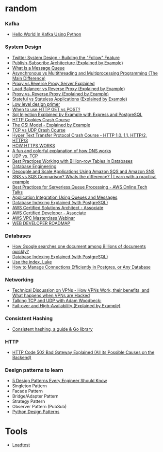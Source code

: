 # random

### Kafka
  - [Hello World In Kafka Using Python](https://timber.io/blog/hello-world-in-kafka-using-python/)
 

### System Design
  - [Twitter System Design - Building the "Follow" Feature](https://www.youtube.com/watch?v=gfq-LG9ZJQA)
  - [Publish-Subscribe Architecture (Explained by Example)](https://www.youtube.com/watch?v=O1PgqUqZKTA)
  - [What is a Message Queue](https://www.youtube.com/watch?v=W4_aGb_MOls)
  - [Asynchronous vs Multithreading and Multiprocessing Programming (The Main Difference)](https://www.youtube.com/watch?v=0vFgKr5bjWI)
  - [Proxy vs Reverse Proxy Server Explained](https://www.youtube.com/watch?v=SqqrOspasag)
  - [Load Balancer vs Reverse Proxy (Explained by Example)](https://www.youtube.com/watch?v=S8J2fkN2FeI)
  - [Proxy vs. Reverse Proxy (Explained by Example)](https://www.youtube.com/watch?v=ozhe__GdWC8)
  - [Stateful vs Stateless Applications (Explained by Example)](https://www.youtube.com/watch?v=nFPzI_Qg3FU)
  - [Low level design primer](https://github.com/prasadgujar/low-level-design-primer)
  - [When to use HTTP GET vs POST?](https://www.youtube.com/watch?v=K8HJ6DN23zI)
  - [Sql Injection Explained by Example with Express and PostgreSQL](https://www.youtube.com/watch?v=Azo9tDUtC9s)
  - [HTTP Cookies Crash Course](https://www.youtube.com/watch?v=sovAIX4doOE)
  - [The OSI Model - Explained by Example](https://www.youtube.com/watch?v=7IS7gigunyI)
  - [TCP vs UDP Crash Course](https://www.youtube.com/watch?v=qqRYkcta6IE&t=220s)
  - [Hyper Text Transfer Protocol Crash Course - HTTP 1.0, 1.1, HTTP/2, HTTP/3](https://www.youtube.com/watch?v=0OrmKCB0UrQ)
  - [HOW HTTPS WORKS](https://howhttps.works/)
  - [A fun and colorful explanation of how DNS works](https://howdns.works/)
  - [UDP vs. TCP](https://gafferongames.com/post/udp_vs_tcp/)
  - [Best Practices Working with Billion-row Tables in Databases](https://www.youtube.com/watch?v=wj7KEMEkMUE)
  - [Database Engineering](https://www.youtube.com/playlist?list=PLQnljOFTspQXjD0HOzN7P2tgzu7scWpl2)
  - [Decouple and Scale Applications Using Amazon SQS and Amazon SNS](https://youtu.be/UesxWuZMZqI)
  - [SNS vs SQS Comparison? Whats the difference? | Learn with a practical example](https://www.youtube.com/watch?v=mXk0MNjlO7A)
  - [Best Practices for Serverless Queue Processing - AWS Online Tech Talks](https://www.youtube.com/watch?v=SDAXRKwTQIk)
  - [Application Integration Using Queues and Messages](https://aws.amazon.com/blogs/architecture/application-integration-using-queues-and-messages/)
  - [Database Indexing Explained (with PostgreSQL)](https://www.youtube.com/watch?v=-qNSXK7s7_w)
  - [AWS Certified Solutions Architect - Associate](https://www.youtube.com/watch?v=Ia-UEYYR44s)
  - [AWS Certified Developer - Associate](https://www.youtube.com/watch?v=RrKRN9zRBWs)
  - [AWS VPC Masterclass Webinar](https://www.youtube.com/watch?v=LX5lHYGFcnA)
  - [WEB DEVELOPER ROADMAP](https://github.com/kamranahmedse/developer-roadmap)


### Databases
  - [How Google searches one document among Billions of documents quickly?](https://www.youtube.com/watch?v=CeGtqouT8eA)
  - [Database Indexing Explained (with PostgreSQL)](https://www.youtube.com/watch?v=-qNSXK7s7_w)
  - [Use the index, Luke](https://use-the-index-luke.com/)
  - [How to Manage Connections Efficiently in Postgres, or Any Database](https://brandur.org/postgres-connections)

### Networking
  - [Technical Discussion on VPNs - How VPNs Work, their benefits, and What happens when VPNs are Hacked](https://www.youtube.com/watch?v=JIA4ca0afnY)
  - [Talking TCP and UDP with Adam Woodbeck:](https://changelog.com/gotime/176)
  - [Fail-over and High-Availability (Explained by Example)](https://www.youtube.com/watch?v=Zgy1miPsTNs)

### Consistent Hashing
  - [Consistent hashing, a guide & Go library](https://medium.com/@sent0hil/consistent-hashing-a-guide-go-implementation-fe3421ac3e8f)

### HTTP
  - [HTTP Code 502 Bad Gateway Explained (All its Possible Causes on the Backend)](https://www.youtube.com/watch?v=6NmFI0gULpQ)

### Design patterns to learn
  - [5 Design Patterns Every Engineer Should Know](https://www.youtube.com/watch?v=FLmBqI3IKMA)
  - Singleton Pattern
  - Facade Pattern
  - Bridge/Adapter Pattern
  - Strategy Pattern
  - Observer Pattern (PubSub)
  - [Python Design Patterns](https://python-patterns.guide/)


# Tools
  - [Loadtest](https://python-patterns.guide/)
 
